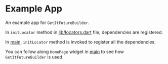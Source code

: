 # Example App

An example app for `GetItFutureBuilder`.

In `initLocator` method in [lib/locators.dart](lib/locators.dart) file, dependencies are registered.

In [main](lib/main.dart), `initLocator` method is invoked to register all the dependencies.

You can follow along `HomePage` widget in [main](lib/main.dart) to see how `GetItFutureBuilder` is used.